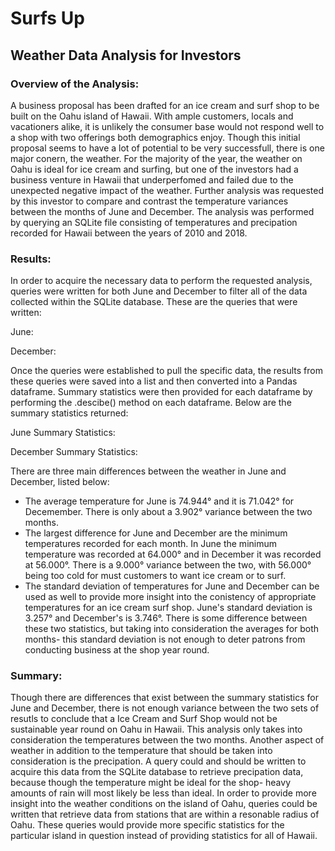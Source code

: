 # Surfs Up
## Weather Data Analysis for Investors

### Overview of the Analysis:

A business proposal has been drafted for an ice cream and surf shop to be built on the Oahu island of Hawaii.  With ample customers, locals and vacationers alike, it is unlikely the consumer base would not respond well to a shop with two offerings both demographics enjoy.  Though this initial proposal seems to have a lot of potential to be very successfull, there is one major conern, the weather.  For the majority of the year, the weather on Oahu is ideal for ice cream and surfing, but one of the investors had a business venture in Hawaii that underperfomed and failed due to the unexpected negative impact of the weather.  Further analysis was requested by this investor to compare and contrast the temperature variances between the months of June and December.  The analysis was performed by querying an SQLite file consisting of temperatures and precipation recorded for Hawaii between the years of 2010 and 2018.

### Results:

In order to acquire the necessary data to perform the requested analysis, queries were written for both June and December to filter all of the data collected within the SQLite database.  These are the queries that were written:

June:


December:



Once the queries were established to pull the specific data, the results from these queries were saved into a list and then converted into a Pandas dataframe.  Summary statistics were then provided for each dataframe by performing the .descibe() method on each dataframe.  Below are the summary statistics returned:

June Summary Statistics:



December Summary Statistics:



There are three main differences between the weather in June and December, listed below:

* The average temperature for June is 74.944° and it is 71.042° for Decemember.  There is only about a 3.902° variance between the two months.
* The largest difference for June and December are the minimum temperatures recorded for each month.  In June the minimum temperature was recorded at 64.000° and in December it was recorded at 56.000°.  There is a 9.000° variance between the two, with 56.000° being too cold for must customers to want ice cream or to surf.
* The standard deviation of temperatures for June and December can be used as well to provide more insight into the conistency of appropriate temperatures for an ice cream surf shop.  June's standard deviation is 3.257° and December's is 3.746°.  There is some difference between these two statistics, but taking into consideration the averages for both months- this standard deviation is not enough to deter patrons from conducting business at the shop year round.
  
### Summary:
Though there are differences that exist between the summary statistics for June and December, there is not enough variance between the two sets of resutls to conclude that a Ice Cream and Surf Shop would not be sustainable year round on Oahu in Hawaii.  This analysis only takes into consideration the temperatures between the two months.  Another aspect of weather in addition to the temperature that should be taken into consideration is the precipation.  A query could and should be written to acquire this data from the SQLite database to retrieve precipation data, because though the temperature might be ideal for the shop- heavy amounts of rain will most likely be less than ideal.  In order to provide more insight into the weather conditions on the island of Oahu, queries could be written that retrieve data from stations that are within a resonable radius of Oahu.  These queries would provide more specific statistics for the particular island in question instead of providing statistics for all of Hawaii.  